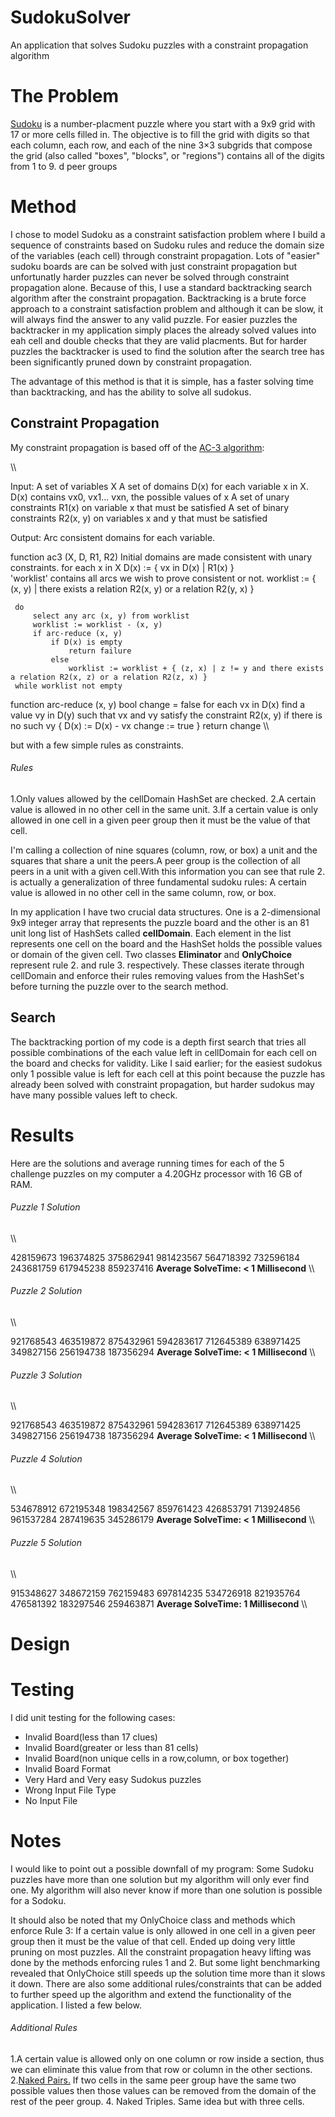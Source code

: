 # SudokuSolver
An application that solves Sudoku puzzles with a constraint propagation algorithm

# The Problem
[Sudoku](https://en.wikipedia.org/wiki/Sudoku) is a number-placment puzzle where you start with a 9x9 grid with 17 or more cells filled in.
The objective is to fill the grid with digits so that each column, each row, and each of the nine 3×3 subgrids that compose the grid (also called "boxes", "blocks", or "regions") contains all of the digits from 1 to 9.
d peer groups

# Method
I chose to model Sudoku as a constraint satisfaction problem where I build a sequence of constraints based on Sudoku rules and reduce the domain size of the variables (each cell) through constraint propagation. Lots of "easier" sudoku boards are can be solved with just constraint propagation but unfortunatly harder puzzles can never be solved through constraint propagation alone. Because of this, I use a standard backtracking search algorithm after the constraint propagation. Backtracking is a brute force approach to a constraint satisfaction problem and although it can be slow, it will always find the answer to any valid puzzle. For easier puzzles the backtracker in my application simply places the already solved values into eah cell and double checks that they are valid placments. But for harder puzzles the backtracker is used to find the solution after the search tree has been significantly pruned down by constraint propagation.

The advantage of this method is that it is simple, has a faster solving time than backtracking, and has the ability to solve all sudokus.

## Constraint Propagation
My constraint propagation is based off of the [AC-3 algorithm](https://en.wikipedia.org/wiki/AC-3_algorithm):

\\\

 Input:
   A set of variables X
   A set of domains D(x) for each variable x in X. D(x) contains vx0, vx1... vxn, the possible values of x
   A set of unary constraints R1(x) on variable x that must be satisfied
   A set of binary constraints R2(x, y) on variables x and y that must be satisfied
   
 Output:
   Arc consistent domains for each variable.
 
 function ac3 (X, D, R1, R2)
  Initial domains are made consistent with unary constraints.
     for each x in X
         D(x) := { vx in D(x) | R1(x) }   
      'worklist' contains all arcs we wish to prove consistent or not.
     worklist := { (x, y) | there exists a relation R2(x, y) or a relation R2(y, x) }
 
     do
         select any arc (x, y) from worklist
         worklist := worklist - (x, y)
         if arc-reduce (x, y) 
             if D(x) is empty
                 return failure
             else
                 worklist := worklist + { (z, x) | z != y and there exists a relation R2(x, z) or a relation R2(z, x) }
     while worklist not empty
 
 function arc-reduce (x, y)
     bool change = false
     for each vx in D(x)
         find a value vy in D(y) such that vx and vy satisfy the constraint R2(x, y)
         if there is no such vy {
             D(x) := D(x) - vx
             change := true
         }
     return change
\\\

but with a few simple rules as constraints.
###### Rules
1.Only values allowed by the cellDomain HashSet are checked.
2.A certain value is allowed in no other cell in the same unit.
3.If a certain value is only allowed in one cell in a given peer group then it must be the value of that cell.

I'm calling a collection of nine squares (column, row, or box) a unit and the squares that share a unit the peers.A peer group is the collection of all peers in a unit with a given cell.With this information you can see that rule 2. is actually a generalization of three fundamental sudoku rules: A certain value is allowed in no other cell in the same column, row, or box.

In my application I have two crucial data structures. One is a 2-dimensional 9x9 integer array that represents the puzzle board and the other is an 81 unit long list of HashSets called **cellDomain**. Each element in the list represents one cell on the board and the HashSet holds the possible values or domain of the given cell. Two classes **Eliminator** and **OnlyChoice** represent rule 2. and rule 3. respectively. These classes iterate through cellDomain and enforce their rules removing values from the HashSet's before turning the puzzle over to the search method.

## Search
The backtracking portion of my code is a depth first search that tries all possible combinations of the each value left in cellDomain for each cell on the board and checks for validity. Like I said earlier; for the easiest sudokus only 1 possible value is left for each cell at this point because the puzzle has already been solved with constraint propagation, but harder sudokus may have many possible values left to check.

# Results
Here are the solutions and average running times for each of the 5 challenge puzzles on my computer a 4.20GHz processor with 16 GB of RAM. 

###### Puzzle 1 Solution
\\\

428159673
196374825
375862941
981423567
564718392
732596184
243681759
617945238
859237416
**Average SolveTime: < 1 Millisecond**
\\\

###### Puzzle 2 Solution
\\\

921768543
463519872
875432961
594283617
712645389
638971425
349827156
256194738
187356294
**Average SolveTime: < 1 Millisecond**
\\\

###### Puzzle 3 Solution
\\\

921768543
463519872
875432961
594283617
712645389
638971425
349827156
256194738
187356294
**Average SolveTime: < 1 Millisecond**
\\\

###### Puzzle 4 Solution
\\\

534678912
672195348
198342567
859761423
426853791
713924856
961537284
287419635
345286179
**Average SolveTime: < 1 Millisecond**
\\\

###### Puzzle 5 Solution
\\\

915348627
348672159
762159483
697814235
534726918
821935764
476581392
183297546
259463871
**Average SolveTime: 1 Millisecond**
\\\

# Design

# Testing
I did unit testing for the following cases:
* Invalid Board(less than 17 clues)
* Invalid Board(greater or less than 81 cells)
* Invalid Board(non unique cells in a row,column, or box together)
* Invalid Board Format
* Very Hard and Very easy Sudokus puzzles
* Wrong Input File Type
* No Input File 

# Notes
I would like to point out a possible downfall of my program: Some Sudoku puzzles have more than one solution but my algorithm will only ever find one. My algorithm will also never know if more than one solution is possible for a Sodoku.

It should also be noted that my OnlyChoice class and methods which enforce Rule 3: If a certain value is only allowed in one cell in a given peer group then it must be the value of that cell. Ended up doing very little pruning on most puzzles. All the constraint propagation heavy lifting was done by the methods enforcing rules 1 and 2. But some light benchmarking revealed that OnlyChoice still speeds up the solution time more than it slows it down. There are also some additional rules/constraints that can be added to further speed up the algorithm and extend the functionality of the application. I listed a few below.
###### Additional Rules
1.A certain value is allowed only on one column or row inside a section, thus we can eliminate this value from that row or column in the other sections.
2.[Naked Pairs.](https://www.sudokuoftheday.com/techniques/naked-pairs-triples/) If two cells in the same peer group have the same two possible values then those values can be removed from the domain of the rest of the peer group.
4. Naked Triples. Same idea but with three cells.


